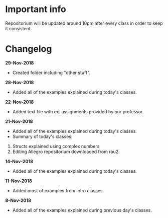 # Important info
Repositorium will be updated around 10pm after every class in order to keep it consistent.

# Changelog

**29-Nov-2018**
- Created folder including "other stuff".

**28-Nov-2018**
- Added all of the examples explained during today's classes.

**22-Nov-2018**
- Added text file with ex. assignments provided by our professor.

**21-Nov-2018**
- Added all of the examples explained during today's classes.
- Summary of today's classes: 
1. Structs explained using complex numbers
2. Editing Allegro repositorium downloaded from rau2.

**14-Nov-2018**
- Added all of the examples explained during today's classes.

**11-Nov-2018**
- Added most of examples from intro classes.

**8-Nov-2018**
- Added all of the examples explained during previous day's classes.
